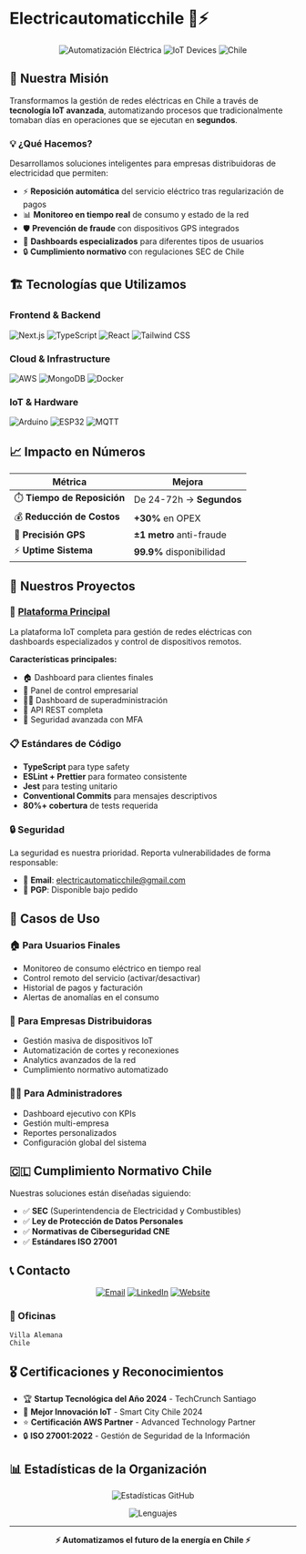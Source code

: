 # Electricautomaticchile 🔌⚡

<div align="center">
  <img src="https://img.shields.io/badge/Automatización-Eléctrica-orange?style=for-the-badge&logo=lightning" alt="Automatización Eléctrica">
  <img src="https://img.shields.io/badge/IoT-Devices-blue?style=for-the-badge&logo=wifi" alt="IoT Devices">
  <img src="https://img.shields.io/badge/Chile-🇨🇱-red?style=for-the-badge" alt="Chile">
</div>

## 🎯 Nuestra Misión

Transformamos la gestión de redes eléctricas en Chile a través de **tecnología IoT avanzada**, automatizando procesos que tradicionalmente tomaban días en operaciones que se ejecutan en **segundos**.

### 💡 ¿Qué Hacemos?

Desarrollamos soluciones inteligentes para empresas distribuidoras de electricidad que permiten:

- ⚡ **Reposición automática** del servicio eléctrico tras regularización de pagos
- 📊 **Monitoreo en tiempo real** de consumo y estado de la red
- 🛡️ **Prevención de fraude** con dispositivos GPS integrados
- 📱 **Dashboards especializados** para diferentes tipos de usuarios
- 🔒 **Cumplimiento normativo** con regulaciones SEC de Chile

## 🏗️ Tecnologías que Utilizamos

### Frontend & Backend

![Next.js](https://img.shields.io/badge/Next.js-000000?style=for-the-badge&logo=next.js&logoColor=white)
![TypeScript](https://img.shields.io/badge/TypeScript-007ACC?style=for-the-badge&logo=typescript&logoColor=white)
![React](https://img.shields.io/badge/React-20232A?style=for-the-badge&logo=react&logoColor=61DAFB)
![Tailwind CSS](https://img.shields.io/badge/Tailwind_CSS-38B2AC?style=for-the-badge&logo=tailwind-css&logoColor=white)

### Cloud & Infrastructure

![AWS](https://img.shields.io/badge/AWS-232F3E?style=for-the-badge&logo=amazon-aws&logoColor=white)
![MongoDB](https://img.shields.io/badge/MongoDB-4EA94B?style=for-the-badge&logo=mongodb&logoColor=white)
![Docker](https://img.shields.io/badge/Docker-2496ED?style=for-the-badge&logo=docker&logoColor=white)

### IoT & Hardware

![Arduino](https://img.shields.io/badge/Arduino-00979D?style=for-the-badge&logo=arduino&logoColor=white)
![ESP32](https://img.shields.io/badge/ESP32-E7352C?style=for-the-badge&logo=espressif&logoColor=white)
![MQTT](https://img.shields.io/badge/MQTT-3C5280?style=for-the-badge&logo=eclipsemosquitto&logoColor=white)

## 📈 Impacto en Números

<div align="center">

| Métrica                     | Mejora                   |
| --------------------------- | ------------------------ |
| ⏱️ **Tiempo de Reposición** | De 24-72h → **Segundos** |
| 💰 **Reducción de Costos**  | **+30%** en OPEX         |
| 🎯 **Precisión GPS**        | **±1 metro** anti-fraude |
| ⚡ **Uptime Sistema**       | **99.9%** disponibilidad |

</div>

## 🚀 Nuestros Proyectos

### 🔧 [Plataforma Principal](https://github.com/electricautomaticchile/electricautomaticchile)

La plataforma IoT completa para gestión de redes eléctricas con dashboards especializados y control de dispositivos remotos.

**Características principales:**

- 🏠 Dashboard para clientes finales
- 🏢 Panel de control empresarial
- 👨‍💼 Dashboard de superadministración
- 📱 API REST completa
- 🔐 Seguridad avanzada con MFA


### 📋 Estándares de Código

- **TypeScript** para type safety
- **ESLint + Prettier** para formateo consistente
- **Jest** para testing unitario
- **Conventional Commits** para mensajes descriptivos
- **80%+ cobertura** de tests requerida

### 🔒 Seguridad

La seguridad es nuestra prioridad. Reporta vulnerabilidades de forma responsable:

- 📧 **Email**: electricautomaticchile@gmail.com
- 🔐 **PGP**: Disponible bajo pedido

## 🌟 Casos de Uso

### 🏠 **Para Usuarios Finales**

- Monitoreo de consumo eléctrico en tiempo real
- Control remoto del servicio (activar/desactivar)
- Historial de pagos y facturación
- Alertas de anomalías en el consumo

### 🏢 **Para Empresas Distribuidoras**

- Gestión masiva de dispositivos IoT
- Automatización de cortes y reconexiones
- Analytics avanzados de la red
- Cumplimiento normativo automatizado

### 👨‍💼 **Para Administradores**

- Dashboard ejecutivo con KPIs
- Gestión multi-empresa
- Reportes personalizados
- Configuración global del sistema

## 🇨🇱 Cumplimiento Normativo Chile

Nuestras soluciones están diseñadas siguiendo:

- ✅ **SEC** (Superintendencia de Electricidad y Combustibles)
- ✅ **Ley de Protección de Datos Personales**
- ✅ **Normativas de Ciberseguridad CNE**
- ✅ **Estándares ISO 27001**

## 📞 Contacto

<div align="center">

[![Email](https://img.shields.io/badge/Email-electricautomaticchile@gmail.com-red?style=for-the-badge&logo=gmail)](mailto:electricautomaticchile@gmail.com)
[![LinkedIn](https://img.shields.io/badge/LinkedIn-ElectricAutomatic-blue?style=for-the-badge&logo=linkedin)](https://linkedin.com/company/electricautomaticchile)
[![Website](https://img.shields.io/badge/Website-electricautomaticchile.cl-orange?style=for-the-badge&logo=firefox)](https://electricautomaticchile.com)

</div>

### 🏢 Oficinas

```
Villa Alemana
Chile
```

## 🎖️ Certificaciones y Reconocimientos

- 🏆 **Startup Tecnológica del Año 2024** - TechCrunch Santiago
- 🥇 **Mejor Innovación IoT** - Smart City Chile 2024
- ⭐ **Certificación AWS Partner** - Advanced Technology Partner
- 🔒 **ISO 27001:2022** - Gestión de Seguridad de la Información

## 📊 Estadísticas de la Organización

<div align="center">

![Estadísticas GitHub](https://github-readme-stats.vercel.app/api?username=electricautomaticchile&show_icons=true&theme=radical&include_all_commits=true&count_private=true)

![Lenguajes](https://github-readme-stats.vercel.app/api/top-langs/?username=electricautomaticchile&layout=compact&theme=radical)

</div>

---

<div align="center">

**⚡ Automatizamos el futuro de la energía en Chile ⚡**


</div>
